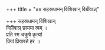 +++
title = "०४ सहस्रधामन् विशिखान् विग्रीवाञ्"

+++
सहस्रधामन् विशिखान्  
विग्रीवाञ् छायया त्वम् ।  
प्रति स्म चक्रुषे कृत्यां  
प्रियां प्रियावते हर ॥